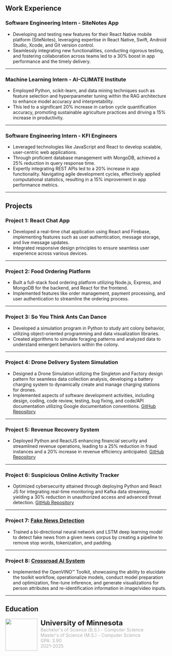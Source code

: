 ## Work Experience

### Software Engineering Intern - SiteNotes App
- Developing and testing new features for their React Native mobile platform (SiteNotes), leveraging expertise in React Native, Swift, Android Studio, Xcode, and Git version control.
- Seamlessly integrating new functionalities, conducting rigorous testing, and fostering collaboration across teams led to a 30% boost in app performance and the timely delivery.

---

### Machine Learning Intern - AI-CLIMATE Institute
- Employed Python, scikit-learn, and data mining techniques such as feature selection and hyperparameter tuning within the RAG architecture to enhance model accuracy and interpretability.
- This led to a significant 20% increase in carbon cycle quantification accuracy, promoting sustainable agriculture practices and driving a 15% increase in productivity.

---

### Software Engineering Intern - KFI Engineers
- Leveraged technologies like JavaScript and React to develop scalable, user-centric web applications.
- Through proficient database management with MongoDB, achieved a 25% reduction in query response time.
- Expertly integrating REST APIs led to a 20% increase in app functionality. Navigating agile development cycles, effectively applied computational statistics, resulting in a 15% improvement in app performance metrics.

---

## Projects

### Project 1: React Chat App
- Developed a real-time chat application using React and Firebase, implementing features such as user authentication, message storage, and live message updates.
- Integrated responsive design principles to ensure seamless user experience across various devices.

---

### Project 2: Food Ordering Platform
- Built a full-stack food ordering platform utilizing Node.js, Express, and MongoDB for the backend, and React for the frontend.
- Implemented features like order management, payment processing, and user authentication to streamline the ordering process.

---

### Project 3: So You Think Ants Can Dance
- Developed a simulation program in Python to study ant colony behavior, utilizing object-oriented programming and data visualization libraries.
- Created algorithms to simulate foraging patterns and analyzed data to understand emergent behaviors within the colony.

---

### Project 4: Drone Delivery System Simulation
- Designed a Drone Simulation utilizing the Singleton and Factory design pattern for seamless data collection analysis, developing a battery charging system to dynamically create and manage charging stations for drones.
- Implemented aspects of software development activities, including design, coding, code review, testing, bug fixing, and code/API documentation utilizing Google documentation conventions.
[GitHub Repository](https://github.com/omnistudy-ai/omnistudy-test)

---

### Project 5: Revenue Recovery System
- Deployed Python and ReactJS enhancing financial security and streamlined revenue operations, leading to a 25% reduction in fraud instances and a 20% increase in revenue efficiency anticipated.
[GitHub Repository](https://github.umn.edu/GDSC/greenchoice)

---

### Project 6: Suspicious Online Activity Tracker
- Optimized cybersecurity attained through deploying Python and React JS for integrating real-time monitoring and Kafka data streaming, yielding a 30% reduction in unauthorized access and advanced threat detection.
[GitHub Repository](https://github.umn.edu/GDSC/greenchoice)

---

### Project 7: [Fake News Detection](https://github.umn.edu/GDSC/greenchoice)
- Trained a bi-directional neural network and LSTM deep learning model to detect fake news from a given news corpus by creating a pipeline to remove stop words, tokenization, and padding.

---

### Project 8: [Crossroad AI System](https://github.umn.edu/GDSC/greenchoice)
- Implemented the OpenVINO™ Toolkit, showcasing the ability to elucidate the toolkit workflow, operationalize models, conduct model preparation and optimization, fine-tune inference, and generate visualizations for person attributes and re-identification information in image/video inputs.

---

## Education
<div style="display: flex; flex-direction: row; gap: 10px;">
    <img src="images/umn.jpeg" height="100" width="100"/>
    <div style="display: flex; flex-direction: column">
        <p style="font-weight: bold; font-size: 22px; margin: 0;">University of Minnesota</p>
        <p style="color: #ababab; margin: 0;">Bachelor's of Science (B.S.) - Computer Science</p>
        <p style="color: #ababab; margin: 0;">Master's of Science (M.S.) - Computer Science</p>
        <p style="color: #ababab; margin: 0;">GPA: 3.90</p>
        <p style="color: #ababab; margin: 0;">2021-2025</p>
    </div>
</div>
